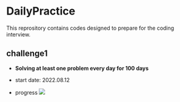# DailyPractice
This reprository contains codes designed to prepare for the coding interview.

## challenge1

* **Solving at least one problem every day for 100 days**

* start date: 2022.08.12
* progress     ![](https://us-central1-progress-markdown.cloudfunctions.net/progress/17)
